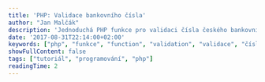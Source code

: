 ```yaml
---
title: 'PHP: Validace bankovního čísla'
author: "Jan Malčák"
description: 'Jednoduchá PHP funkce pro validaci čísla českého bankovního účtu.'
date: '2017-08-31T22:14:00+02:00'
keywords: ["php", "funkce", "function", "validation", "validace", "číslo účtu"]
showFullContent: false
tags: ["tutoriál", "programování", "php"]
readingTime: 2
---
```


<script src="https://gist.github.com/malja/4fbe9b69878fc81dd2dd77c57fc059a9.js"></script>
